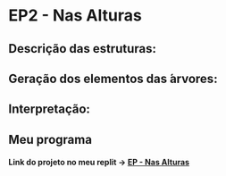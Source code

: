 # EP2 - Nas Alturas

<h2>Descrição das estruturas: </h2>

<h2> Geração dos elementos das  ́arvores: </h2>

<h2> Interpretação: </h2>

<h2> Meu programa </h2>
 
<h4> Link do projeto no meu replit -> <a href="https://replit.com/@fabsdk/ThisIsNasAlturas">EP - Nas Alturas</a> </h4>
